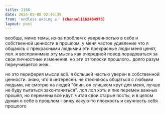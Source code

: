 ```yaml
---
title: 2168
date: 2024-05-08 02:49:39
from: 'endless шизing ⍼' (channel1162404975)
layout: post
---
```


вообще, мимо темы, из-за проблем с уверенностью в себе и собственной ценности в прошлом, у меня частое удивление что я общаюсь с прекрасными людьмии эти прекрасные люди меня ценят, лол. я воспринимаю эту мысль как очередной повод порадоваться за свои личностные изменения.
но эти отголоски прошлого.. долго разум переучивается жеж.

но это периферия мысли всё. я большей частью уверен в собственной ценности. знаю, что я интересен. не стесняюсь общаться с любыми людьми, не смотрю на людей "блин, он слишком крут для меня, лучше не буду пытаться законтачиться". лол лол хоть и пик перемен важных прошёл, но перемены всё идут. читая свои старые посты, и в целом думая о себе в прошлом - вижу какую-то плоскость и скучность себя прошлого
